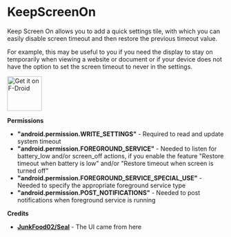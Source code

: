 # KeepScreenOn

Keep Screen On allows you to add a quick settings tile, with which you can easily disable screen timeout and then restore the previous timeout value.

For example, this may be useful to you if you need the display to stay on temporarily when viewing a website or document or if your device does not have the option to set the screen timeout to never in the settings.

[<img src="https://fdroid.gitlab.io/artwork/badge/get-it-on.png"
alt="Get it on F-Droid"
height="80">](https://f-droid.org/packages/com.elasticrock.keepscreenon/)

**Permissions**

 - **"android.permission.WRITE_SETTINGS"** - Required to read and update system timeout
 - **"android.permission.FOREGROUND_SERVICE"** - Needed to listen for battery_low and/or screen_off actions, if you enable the feature "Restore timeout when battery is low" and/or "Restore timeout when screen is turned off"
 - **"android.permission.FOREGROUND_SERVICE_SPECIAL_USE"** - Needed to specify the appropriate foreground service type
 - **"android.permission.POST_NOTIFICATIONS"** - Needed to post notifications when foreground service is running

**Credits**

 - [**JunkFood02/Seal**](https://github.com/JunkFood02/Seal/) - The UI came from here
